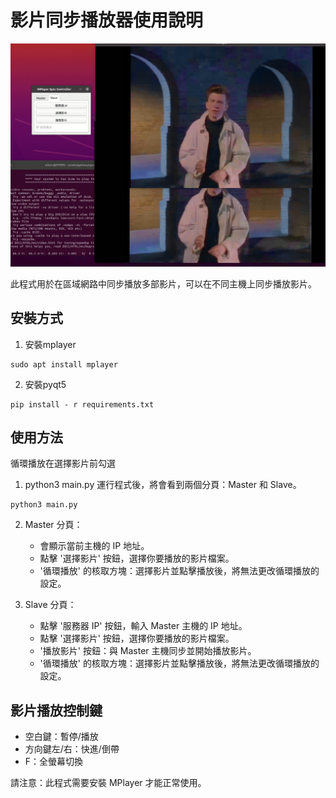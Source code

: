 # 影片同步播放器使用說明

![demo](https://github.com/Oliver0804/sync_player/blob/main/%E6%88%AA%E5%9C%96%202023-08-02%20%E4%B8%8B%E5%8D%8811.09.22.png)

此程式用於在區域網路中同步播放多部影片，可以在不同主機上同步播放影片。
## 安裝方式
1. 安裝mplayer
```
sudo apt install mplayer
```


2. 安裝pyqt5
```
pip install - r requirements.txt
```

## 使用方法

循環播放在選擇影片前勾選

1. python3 main.py 運行程式後，將會看到兩個分頁：Master 和 Slave。
```
python3 main.py
```

2. Master 分頁：

   - 會顯示當前主機的 IP 地址。
   - 點擊 '選擇影片' 按鈕，選擇你要播放的影片檔案。
   - '循環播放' 的核取方塊：選擇影片並點擊播放後，將無法更改循環播放的設定。

3. Slave 分頁：

   - 點擊 '服務器 IP' 按鈕，輸入 Master 主機的 IP 地址。
   - 點擊 '選擇影片' 按鈕，選擇你要播放的影片檔案。
   - '播放影片' 按鈕：與 Master 主機同步並開始播放影片。
   - '循環播放' 的核取方塊：選擇影片並點擊播放後，將無法更改循環播放的設定。

## 影片播放控制鍵

- 空白鍵：暫停/播放
- 方向鍵左/右：快進/倒帶
- F：全螢幕切換

請注意：此程式需要安裝 MPlayer 才能正常使用。
